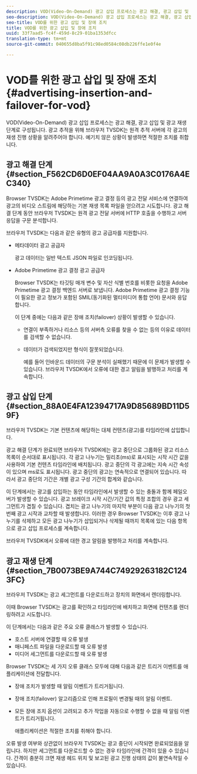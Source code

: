 ```yaml
---
description: VOD(Video-On-Demand) 광고 삽입 프로세스는 광고 해결, 광고 삽입 및 광고 재생 단계로 구성됩니다. 광고 추적을 위해 브라우저 TVSDK는 원격 추적 서버에 각 광고의 재생 진행 상황을 알려주어야 합니다. 예기치 않은 상황이 발생하면 적절한 조치를 취합니다.
seo-description: VOD(Video-On-Demand) 광고 삽입 프로세스는 광고 해결, 광고 삽입 및 광고 재생 단계로 구성됩니다. 광고 추적을 위해 브라우저 TVSDK는 원격 추적 서버에 각 광고의 재생 진행 상황을 알려주어야 합니다. 예기치 않은 상황이 발생하면 적절한 조치를 취합니다.
seo-title: VOD를 위한 광고 삽입 및 장애 조치
title: VOD를 위한 광고 삽입 및 장애 조치
uuid: 33f7aad5-fc4f-459d-8c29-01ba1353dfcc
translation-type: tm+mt
source-git-commit: 040655d8ba5f91c98ed0584c08db226ffe1e0f4e

---
```



# VOD를 위한 광고 삽입 및 장애 조치{#advertising-insertion-and-failover-for-vod}

VOD(Video-On-Demand) 광고 삽입 프로세스는 광고 해결, 광고 삽입 및 광고 재생 단계로 구성됩니다. 광고 추적을 위해 브라우저 TVSDK는 원격 추적 서버에 각 광고의 재생 진행 상황을 알려주어야 합니다. 예기치 않은 상황이 발생하면 적절한 조치를 취합니다.

## 광고 해결 단계 {#section_F562CD6D0EF04AA9A0A3C0176A4EC340}

Browser TVSDK는 Adobe Primetime 광고 결정 등의 광고 전달 서비스에 연결하여 광고의 비디오 스트림에 해당하는 기본 재생 목록 파일을 얻으려고 시도합니다. 광고 해결 단계 동안 브라우저 TVSDK는 원격 광고 전달 서버에 HTTP 호출을 수행하고 서버 응답을 구문 분석합니다.

브라우저 TVSDK는 다음과 같은 유형의 광고 공급자를 지원합니다.

* 메타데이터 광고 공급자

   광고 데이터는 일반 텍스트 JSON 파일로 인코딩됩니다.
* Adobe Primetime 광고 결정 광고 공급자

   Browser TVSDK는 타깃팅 매개 변수 및 자산 식별 번호를 비롯한 요청을 Adobe Primetime 광고 결정 백엔드 서버로 보냅니다. Adobe Primetime 광고 결정 기능이 필요한 광고 정보가 포함된 SMIL(동기화된 멀티미디어 통합 언어) 문서와 응답합니다.

   이 단계 중에는 다음과 같은 장애 조치(failover) 상황이 발생할 수 있습니다.

   * 연결이 부족하거나 리소스 등의 서버측 오류를 찾을 수 없는 등의 이유로 데이터를 검색할 수 없습니다.
   * 데이터가 검색되었지만 형식이 잘못되었습니다.

      예를 들어 인바운드 데이터의 구문 분석이 실패했기 때문에 이 문제가 발생할 수 있습니다.
   브라우저 TVSDK에서 오류에 대한 경고 알림을 발행하고 처리를 계속합니다.

## 광고 삽입 단계 {#section_88A0E4FA12394717A9D85689BD11D59F}

브라우저 TVSDK는 기본 컨텐츠에 해당하는 대체 컨텐츠(광고)를 타임라인에 삽입합니다.

광고 해결 단계가 완료되면 브라우저 TVSDK에는 광고 중단으로 그룹화된 광고 리소스 목록이 순서대로 표시됩니다. 각 광고 나누기는 밀리초(ms)로 표시되는 시작 시간 값을 사용하여 기본 컨텐츠 타임라인에 배치됩니다. 광고 중단의 각 광고에는 지속 시간 속성이 있으며 ms로도 표시됩니다. 광고 중단의 광고는 연속적으로 연결되어 있습니다. 따라서 광고 중단의 기간은 개별 광고 구성 기간의 합계와 같습니다.

이 단계에서는 광고를 삽입하는 동안 타임라인에서 발생할 수 있는 충돌과 함께 페일오버가 발생할 수 있습니다. 광고 브레이크 시작 시간/기간 값의 특정 조합의 경우 광고 세그먼트가 겹칠 수 있습니다. 겹치는 광고 나누기의 마지막 부분이 다음 광고 나누기의 첫 번째 광고 시작과 교차할 때 발생합니다. 이러한 경우 Browser TVSDK는 이후 광고 나누기를 삭제하고 모든 광고 나누기가 삽입되거나 삭제될 때까지 목록에 있는 다음 항목으로 광고 삽입 프로세스를 계속합니다.

브라우저 TVSDK에서 오류에 대한 경고 알림을 발행하고 처리를 계속합니다.

## 광고 재생 단계 {#section_7B0073BE9A744C74929263182C1243FC}

브라우저 TVSDK는 광고 세그먼트를 다운로드하고 장치의 화면에서 렌더링합니다.

이때 Browser TVSDK는 광고를 확인하고 타임라인에 배치하고 화면에 컨텐츠를 렌더링하려고 시도합니다.

이 단계에서는 다음과 같은 주요 오류 클래스가 발생할 수 있습니다.

* 호스트 서버에 연결할 때 오류 발생
* 매니페스트 파일을 다운로드할 때 오류 발생
* 미디어 세그먼트를 다운로드할 때 오류 발생

Browser TVSDK는 세 가지 오류 클래스 모두에 대해 다음과 같은 트리거 이벤트를 애플리케이션에 전달합니다.

* 장애 조치가 발생할 때 알림 이벤트가 트리거됩니다.
* 장애 조치(failover) 알고리즘으로 인해 프로필이 변경될 때의 알림 이벤트.
* 모든 장애 조치 옵션이 고려되고 추가 작업을 자동으로 수행할 수 없을 때 알림 이벤트가 트리거됩니다.

   애플리케이션은 적절한 조치를 취해야 합니다.

오류 발생 여부와 상관없이 브라우저 TVSDK는 광고 중단이 시작되면 완료되었음을 알립니다. 하지만 세그먼트를 다운로드할 수 없는 경우 타임라인에 간격이 있을 수 있습니다. 간격이 충분히 크면 재생 헤드 위치 및 보고된 광고 진행 상태의 값이 불연속적일 수 있습니다.
